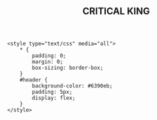 <!DOCTYPE html>
<html lang="en">
<head>
	<meta charset="UTF-8">
	<meta name="viewport" content="width=device-width, initial-scale=1.0">
	<meta http-equiv="X-UA-Compatible" content="ie=edge">
	<title>Home page</title>
	<script src="index.js" type="text/javascript" charset="utf-8"></script>
	<script src="https://kit.fontawesome.com/403d6c803d.js" crossorigin="anonymous"></script>
</head>
<body>
	<header id="header">
		<div id="menu">
			<i class="fa-solid fa-bars"></i>
		</div>
		<h2>CRITICAL KING</h2>
		<div id="share">
			<i class="fa-solid fa-share-nodes"></i>
		</div>
	</header>


	<style type="text/css" media="all">
		* {
			padding: 0;
			margin: 0;
			box-sizing: border-box;
		}
		#header {
			background-color: #6390eb;
			padding: 5px;
			display: flex;
		}
	</style>

</body>
</html>
